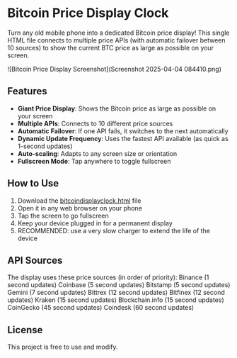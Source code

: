 # Bitcoin Price Display Clock

Turn any old mobile phone into a dedicated Bitcoin price display! This single HTML file connects to multiple price APIs (with automatic failover between 10 sources) to show the current BTC price as large as possible on your screen.

![Bitcoin Price Display Screenshot](Screenshot 2025-04-04 084410.png)

## Features

- **Giant Price Display**: Shows the Bitcoin price as large as possible on your screen
- **Multiple APIs**: Connects to 10 different price sources
- **Automatic Failover**: If one API fails, it switches to the next automatically
- **Dynamic Update Frequency**: Uses the fastest API available (as quick as 1-second updates)
- **Auto-scaling**: Adapts to any screen size or orientation
- **Fullscreen Mode**: Tap anywhere to toggle fullscreen

## How to Use

1. Download the [bitcoindisplayclock.html](bitcoindisplayclock.html) file
2. Open it in any web browser on your phone
3. Tap the screen to go fullscreen
4. Keep your device plugged in for a permanent display
5. RECOMMENDED: use a very slow charger to extend the life of the device

## API Sources

The display uses these price sources (in order of priority):
Binance (1 second updates)
Coinbase (5 second updates)
Bitstamp (5 second updates)
Gemini (7 second updates)
Bittrex (12 second updates)
Bitfinex (12 second updates)
Kraken (15 second updates)
Blockchain.info (15 second updates)
CoinGecko (45 second updates)
Coindesk (60 second updates)

## License

This project is free to use and modify.
